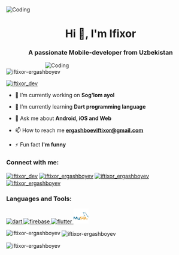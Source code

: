 <img align="center" alt="Coding"  src="https://www.canva.com/design/DAGJ-Pr1WOs/RcZ-HxOph8rmEYKy5QLYEA/edit?utm_content=DAGJ-Pr1WOs&utm_campaign=designshare&utm_medium=link2&utm_source=sharebutton">
<h1 align="center">Hi 👋, I'm Ifixor</h1>
<h3 align="center">A passionate Mobile-developer from Uzbekistan</h3>
<img align="right" alt="Coding" width="400" src="https://i.pinimg.com/originals/e4/26/70/e426702edf874b181aced1e2fa5c6cde.gif">

<p align="left"> <img src="https://komarev.com/ghpvc/?username=iftixor-ergashboyev&label=Profile%20views&color=0e75b6&style=flat" alt="iftixor-ergashboyev" /> </p>

<p align="left"> <a href="https://twitter.com/iftixor_dev" target="blank"><img src="https://img.shields.io/twitter/follow/iftixor_dev?logo=twitter&style=for-the-badge" alt="iftixor_dev" /></a> </p>

- 🔭 I’m currently working on **Sog'lom ayol**

- 🌱 I’m currently learning **Dart programming language**

- 💬 Ask me about **Android, iOS and Web**

- 📫 How to reach me **ergashboeviftixor@gmail.com**

- ⚡ Fun fact **I'm funny**

<h3 align="left">Connect with me:</h3>
<p align="left">
<a href="https://twitter.com/iftixor_dev" target="blank"><img align="center" src="https://raw.githubusercontent.com/rahuldkjain/github-profile-readme-generator/master/src/images/icons/Social/twitter.svg" alt="iftixor_dev" height="30" width="40" /></a>
<a href="https://fb.com/iftixor_ergashboyev" target="blank"><img align="center" src="https://raw.githubusercontent.com/rahuldkjain/github-profile-readme-generator/master/src/images/icons/Social/facebook.svg" alt="iftixor_ergashboyev" height="30" width="40" /></a>
<a href="https://instagram.com/iftixor_ergashboyev" target="blank"><img align="center" src="https://raw.githubusercontent.com/rahuldkjain/github-profile-readme-generator/master/src/images/icons/Social/instagram.svg" alt="iftixor_ergashboyev" height="30" width="40" /></a>
<a href="https://www.youtube.com/c/iftixor_ergashboyev" target="blank"><img align="center" src="https://raw.githubusercontent.com/rahuldkjain/github-profile-readme-generator/master/src/images/icons/Social/youtube.svg" alt="iftixor_ergashboyev" height="30" width="40" /></a>
</p>

<h3 align="left">Languages and Tools:</h3>
<p align="left"> <a href="https://dart.dev" target="_blank" rel="noreferrer"> <img src="https://www.vectorlogo.zone/logos/dartlang/dartlang-icon.svg" alt="dart" width="40" height="40"/> </a> <a href="https://firebase.google.com/" target="_blank" rel="noreferrer"> <img src="https://www.vectorlogo.zone/logos/firebase/firebase-icon.svg" alt="firebase" width="40" height="40"/> </a> <a href="https://flutter.dev" target="_blank" rel="noreferrer"> <img src="https://www.vectorlogo.zone/logos/flutterio/flutterio-icon.svg" alt="flutter" width="40" height="40"/> </a> <a href="https://www.mysql.com/" target="_blank" rel="noreferrer"> <img src="https://raw.githubusercontent.com/devicons/devicon/master/icons/mysql/mysql-original-wordmark.svg" alt="mysql" width="40" height="40"/> </a> </p>

<p><img align="left" src="https://github-readme-stats.vercel.app/api/top-langs?username=iftixor-ergashboyev&show_icons=true&locale=en&layout=compact" alt="iftixor-ergashboyev" /></p>

<p>&nbsp;<img align="center" src="https://github-readme-stats.vercel.app/api?username=iftixor-ergashboyev&show_icons=true&locale=en" alt="iftixor-ergashboyev" /></p>

<p><img align="center" src="https://github-readme-streak-stats.herokuapp.com/?user=iftixor-ergashboyev&" alt="iftixor-ergashboyev" /></p>
